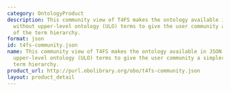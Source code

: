 ```yaml
---
category: OntologyProduct
description: This community view of T4FS makes the ontology available in JSON format
  without upper-level ontology (ULO) terms to give the user community a simpler view
  of the term hierarchy.
format: json
id: t4fs-community.json
name: This community view of T4FS makes the ontology available in JSON format without
  upper-level ontology (ULO) terms to give the user community a simpler view of the
  term hierarchy.
product_url: http://purl.obolibrary.org/obo/t4fs-community.json
layout: product_detail
---
```

